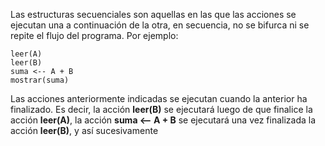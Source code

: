 Las estructuras secuenciales son aquellas en las que las acciones se ejecutan una a continuación de la otra, en secuencia, no se bifurca ni se repite el flujo del programa. Por ejemplo: 

```
leer(A) 
leer(B) 
suma <-- A + B 
mostrar(suma)
```

Las acciones anteriormente indicadas se ejecutan cuando la anterior ha finalizado. Es decir, la acción **leer(B)** se ejecutará luego de que finalice la acción **leer(A)**, la acción **suma <-- A + B** se ejecutará una vez finalizada la acción **leer(B)**, y así sucesivamente